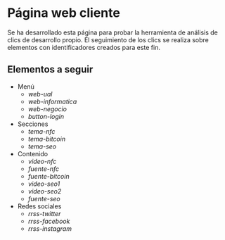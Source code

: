 # Página web cliente
Se ha desarrollado esta página para probar la herramienta de análisis de clics
de desarrollo propio. El seguimiento de los clics se realiza sobre elementos
con identificadores creados para este fin.

## Elementos a seguir
* Menú
  * *web-ual*
  * *web-informatica*
  * *web-negocio*
  * *button-login*
* Secciones
  * *tema-nfc*
  * *tema-bitcoin*
  * *tema-seo*
* Contenido
  * *video-nfc*
  * *fuente-nfc*
  * *fuente-bitcoin*
  * *video-seo1*
  * *video-seo2*
  * *fuente-seo*
* Redes sociales
  * *rrss-twitter*
  * *rrss-facebook*
  * *rrss-instagram*
